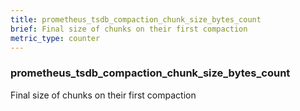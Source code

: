 ```yaml
---
title: prometheus_tsdb_compaction_chunk_size_bytes_count
brief: Final size of chunks on their first compaction
metric_type: counter
---
```

### prometheus_tsdb_compaction_chunk_size_bytes_count

Final size of chunks on their first compaction